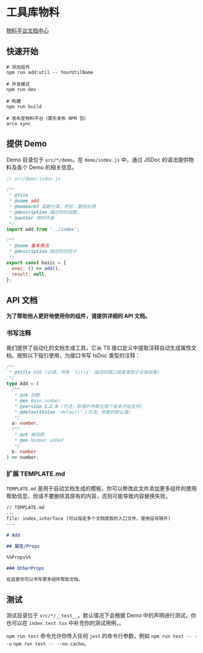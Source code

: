 # 工具库物料

[物料平台文档中心](https://arco.design/docs/material/guide)

## 快速开始

```
# 添加组件
npm run add:util -- YourUtilName

# 开发模式
npm run dev

# 构建
npm run build

# 发布至物料平台（需先发布 NPM 包）
arco sync
```

## 提供 Demo

Demo 目录位于 `src/*/demo`。在 `demo/index.js` 中，通过 JSDoc 的语法提供物料及各个 Demo 的相关信息。

```javascript
// src/demo/index.js

/**
 * @file
 * @name add
 * @memberOf 函数分类，例如：数组处理
 * @description 描述你的函数。
 * @author 物料作者
 */
import add from '../index';

/**
 * @name 基本用法
 * @description 描述你的例子
 */
export const basic = {
  exec: () => add(),
  result: null,
};
```

## API 文档

**为了帮助他人更好地使用你的组件，请提供详细的 API 文档。**

### 书写注释

我们提供了自动化的文档生成工具，它从 TS 接口定义中提取注释自动生成属性文档。按照以下指引使用，为接口书写 tsDoc 类型的注释：

```typescript
/**
 * @title Add (必填，带有 `title` 描述的接口或者类型才会被收集)
 */
type Add = (
  /**
   * @zh 加数
   * @en Base number
   * @version 1.2.0 (可选，新增的参数在哪个版本开始支持)
   * @defaultValue 'default' (可选，参数的默认值)
   */
  a: number,
  /**
   * @zh 被加数
   * @en Number added
   */
  b: number
) => number;

```

### 扩展 TEMPLATE.md

`TEMPLATE.md` 是用于自动文档生成的模板，你可以修改此文件添加更多组件的使用帮助信息，但请不要删除其原有的内容，否则可能导致内容替换失败。

```markdown
// TEMPLATE.md
---
file: index,interface (可以指定多个文档提取的入口文件，使用逗号隔开)
---

# Add

## 属性/Props

%%Props%%

### OtherProps

在这里你可以书写更多组件帮助文档。
```

## 测试

测试目录位于 `src/*/__test__`。默认情况下会根据 Demo 中的声明进行测试，你也可以在 `index.test.tsx` 中补充你的测试用例，。

`npm run test` 命令允许你传入任何 `jest` 的命令行参数，例如 `npm run test -- --u` `npm run test -- --no-cache`。
